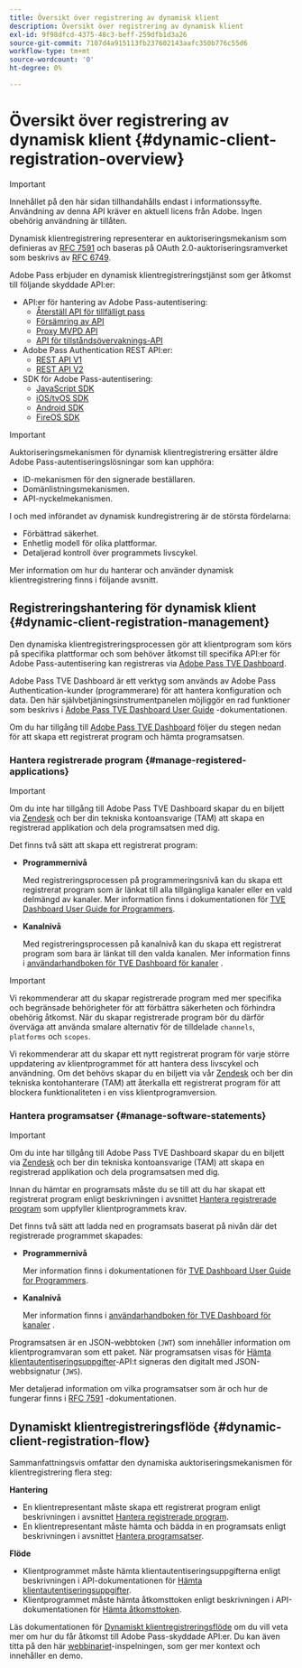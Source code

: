 ```yaml
---
title: Översikt över registrering av dynamisk klient
description: Översikt över registrering av dynamisk klient
exl-id: 9f98dfcd-4375-48c3-beff-259dfb1d3a26
source-git-commit: 7107d4a915113fb237602143aafc350b776c55d6
workflow-type: tm+mt
source-wordcount: '0'
ht-degree: 0%

---
```


# Översikt över registrering av dynamisk klient {#dynamic-client-registration-overview}

>[!IMPORTANT]
>
> Innehållet på den här sidan tillhandahålls endast i informationssyfte. Användning av denna API kräver en aktuell licens från Adobe. Ingen obehörig användning är tillåten.

Dynamisk klientregistrering representerar en auktoriseringsmekanism som definieras av [RFC 7591](https://datatracker.ietf.org/doc/html/rfc7591) och baseras på OAuth 2.0-auktoriseringsramverket som beskrivs av [RFC 6749](https://datatracker.ietf.org/doc/html/rfc6749).

Adobe Pass erbjuder en dynamisk klientregistreringstjänst som ger åtkomst till följande skyddade API:er:

* API:er för hantering av Adobe Pass-autentisering:
   * [Återställ API för tillfälligt pass](../reset-temp-pass.md)
   * [Försämring av API](../degradation-api-overview.md)
   * [Proxy MVPD API](../proxy-mvpd-webserv.md)
   * [API för tillståndsövervaknings-API](../entitlement-service-monitoring-api.md)
* Adobe Pass Authentication REST API:er:
   * [REST API V1](../rest-api-reference.md)
   * [REST API V2](../rest-api-v2/apis/rest-api-v2-apis-overview.md)
* SDK för Adobe Pass-autentisering:
   * [JavaScript SDK](../javascript-sdk-api-reference.md)
   * [iOS/tvOS SDK](../iostvos-sdk-api-reference.md)
   * [Android SDK](../android-sdk-api-reference.md)
   * [FireOS SDK](../amazon-fireos-native-client-api-reference.md)

>[!IMPORTANT]
>
> Auktoriseringsmekanismen för dynamisk klientregistrering ersätter äldre Adobe Pass-autentiseringslösningar som kan upphöra:
>
> * ID-mekanismen för den signerade beställaren.
> * Domänlistningsmekanismen.
> * API-nyckelmekanismen.

I och med införandet av dynamisk kundregistrering är de största fördelarna:

* Förbättrad säkerhet.
* Enhetlig modell för olika plattformar.
* Detaljerad kontroll över programmets livscykel.

Mer information om hur du hanterar och använder dynamisk klientregistrering finns i följande avsnitt.

## Registreringshantering för dynamisk klient {#dynamic-client-registration-management}

Den dynamiska klientregistreringsprocessen gör att klientprogram som körs på specifika plattformar och som behöver åtkomst till specifika API:er för Adobe Pass-autentisering kan registreras via [Adobe Pass TVE Dashboard](https://experience.adobe.com/#/pass/authentication).

Adobe Pass TVE Dashboard är ett verktyg som används av Adobe Pass Authentication-kunder (programmerare) för att hantera konfiguration och data. Den här självbetjäningsinstrumentpanelen möjliggör en rad funktioner som beskrivs i [Adobe Pass TVE Dashboard User Guide](../tve-dashboard/new-tve-dashboard/tve-dashboard-overview.md) -dokumentationen.

Om du har tillgång till [Adobe Pass TVE Dashboard](https://experience.adobe.com/#/pass/authentication) följer du stegen nedan för att skapa ett registrerat program och hämta programsatsen.

### Hantera registrerade program {#manage-registered-applications}

>[!IMPORTANT]
>
> Om du inte har tillgång till Adobe Pass TVE Dashboard skapar du en biljett via [Zendesk](https://adobeprimetime.zendesk.com) och ber din tekniska kontoansvarige (TAM) att skapa en registrerad applikation och dela programsatsen med dig.

Det finns två sätt att skapa ett registrerat program:

* **Programmernivå**

  Med registreringsprocessen på programmeringsnivå kan du skapa ett registrerat program som är länkat till alla tillgängliga kanaler eller en vald delmängd av kanaler. Mer information finns i dokumentationen för [TVE Dashboard User Guide for Programmers](../tve-dashboard/new-tve-dashboard/tve-dashboard-programmers.md).


* **Kanalnivå**

  Med registreringsprocessen på kanalnivå kan du skapa ett registrerat program som bara är länkat till den valda kanalen. Mer information finns i [användarhandboken för TVE Dashboard för kanaler](../tve-dashboard/new-tve-dashboard/tve-dashboard-channels.md) .

>[!IMPORTANT]
>
> Vi rekommenderar att du skapar registrerade program med mer specifika och begränsade behörigheter för att förbättra säkerheten och förhindra obehörig åtkomst. När du skapar registrerade program bör du därför överväga att använda smalare alternativ för de tilldelade `channels`, `platforms` och `scopes`.
>
> Vi rekommenderar att du skapar ett nytt registrerat program för varje större uppdatering av klientprogrammet för att hantera dess livscykel och användning. Om det behövs skapar du en biljett via vår [Zendesk](https://adobeprimetime.zendesk.com) och ber din tekniska kontohanterare (TAM) att återkalla ett registrerat program för att blockera funktionaliteten i en viss klientprogramversion.

### Hantera programsatser {#manage-software-statements}

>[!IMPORTANT]
>
> Om du inte har tillgång till Adobe Pass TVE Dashboard skapar du en biljett via [Zendesk](https://adobeprimetime.zendesk.com) och ber din tekniska kontoansvarige (TAM) att skapa en registrerad applikation och dela programsatsen med dig.

Innan du hämtar en programsats måste du se till att du har skapat ett registrerat program enligt beskrivningen i avsnittet [Hantera registrerade program](#manage-registered-applications) som uppfyller klientprogrammets krav.

Det finns två sätt att ladda ned en programsats baserat på nivån där det registrerade programmet skapades:

* **Programmernivå**

  Mer information finns i dokumentationen för [TVE Dashboard User Guide for Programmers](../tve-dashboard/new-tve-dashboard/tve-dashboard-programmers.md).

* **Kanalnivå**

  Mer information finns i [användarhandboken för TVE Dashboard för kanaler](../tve-dashboard/new-tve-dashboard/tve-dashboard-channels.md) .

Programsatsen är en JSON-webbtoken (`JWT`) som innehåller information om klientprogramvaran som ett paket. När programsatsen visas för [Hämta klientautentiseringsuppgifter](./apis/dynamic-client-registration-apis-retrieve-client-credentials.md)-API:t signeras den digitalt med JSON-webbsignatur (`JWS`).

Mer detaljerad information om vilka programsatser som är och hur de fungerar finns i [RFC 7591](https://tools.ietf.org/html/rfc7591) -dokumentationen.

## Dynamiskt klientregistreringsflöde  {#dynamic-client-registration-flow}

Sammanfattningsvis omfattar den dynamiska auktoriseringsmekanismen för klientregistrering flera steg:

**Hantering**

* En klientrepresentant måste skapa ett registrerat program enligt beskrivningen i avsnittet [Hantera registrerade program](#manage-registered-applications).
* En klientrepresentant måste hämta och bädda in en programsats enligt beskrivningen i avsnittet [Hantera programsatser](#manage-software-statements).

**Flöde**

* Klientprogrammet måste hämta klientautentiseringsuppgifterna enligt beskrivningen i API-dokumentationen för [Hämta klientautentiseringsuppgifter](./apis/dynamic-client-registration-apis-retrieve-client-credentials.md).
* Klientprogrammet måste hämta åtkomsttoken enligt beskrivningen i API-dokumentationen för [Hämta åtkomsttoken](./apis/dynamic-client-registration-apis-retrieve-access-token.md).

Läs dokumentationen för [Dynamiskt klientregistreringsflöde](./flows/dynamic-client-registration-flow.md) om du vill veta mer om hur du får åtkomst till Adobe Pass-skyddade API:er. Du kan även titta på den här [webbinariet](https://my.adobeconnect.com/pzkp8ujrigg1/)-inspelningen, som ger mer kontext och innehåller en demo.
